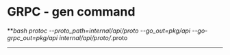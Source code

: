 # GRPC - gen command

***bash
protoc --proto_path=internal/api/proto --go_out=pkg/api --go-grpc_out=pkg/api internal/api/proto/*.proto
***
